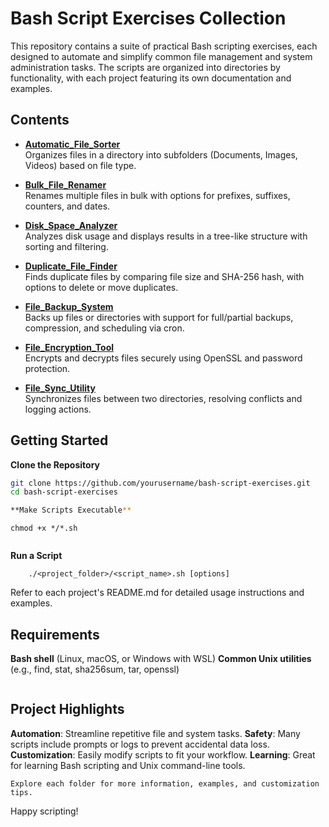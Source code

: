 # Bash Script Exercises Collection

This repository contains a suite of practical Bash scripting exercises, each designed to automate and simplify common file management and system administration tasks. The scripts are organized into directories by functionality, with each project featuring its own documentation and examples.

## Contents

- **[Automatic_File_Sorter](Automatic_File_Sorter/Automatic_File_Sorter.sh)**  
  Organizes files in a directory into subfolders (Documents, Images, Videos) based on file type.

- **[Bulk_File_Renamer](Bulk_File_Renamer/Bulk_File_Renamer.sh)**  
  Renames multiple files in bulk with options for prefixes, suffixes, counters, and dates.

- **[Disk_Space_Analyzer](Disk_Space_Analyzer/Disk_Space_Analyzer.sh)**  
  Analyzes disk usage and displays results in a tree-like structure with sorting and filtering.

- **[Duplicate_File_Finder](Duplicate_File_Finder/Duplicate_File_Finder.sh)**  
  Finds duplicate files by comparing file size and SHA-256 hash, with options to delete or move duplicates.

- **[File_Backup_System](File_Backup_System/File_Backup_System.sh)**  
  Backs up files or directories with support for full/partial backups, compression, and scheduling via cron.

- **[File_Encryption_Tool](File_Encryption_Tool/File_Encryption_Tool.sh)**  
  Encrypts and decrypts files securely using OpenSSL and password protection.

- **[File_Sync_Utility](File_Sync_Utility/File_Sync_Utility.sh)**  
  Synchronizes files between two directories, resolving conflicts and logging actions.

## Getting Started

 **Clone the Repository**
   ```bash
   git clone https://github.com/yourusername/bash-script-exercises.git
   cd bash-script-exercises

 **Make Scripts Executable**
```
    chmod +x */*.sh
```
```
 **Run a Script**
    
```
    ./<project_folder>/<script_name>.sh [options]
```
Refer to each project's README.md for detailed usage instructions and examples.

## **Requirements**
**Bash shell** (Linux, macOS, or Windows with WSL)
**Common Unix utilities** (e.g., find, stat, sha256sum, tar, openssl)
```
```
## **Project Highlights**
**Automation**: Streamline repetitive file and system tasks.
**Safety**: Many scripts include prompts or logs to prevent accidental data loss.
**Customization**: Easily modify scripts to fit your workflow.
**Learning**: Great for learning Bash scripting and Unix command-line tools.
```
Explore each folder for more information, examples, and customization tips. 
```

Happy scripting!